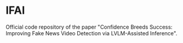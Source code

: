 # IFAI
Official code repository of the paper "Confidence Breeds Success: Improving Fake News Video Detection via LVLM-Assisted Inference".

